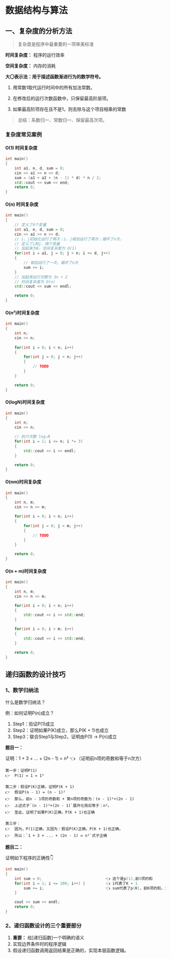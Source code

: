 # 数据结构与算法

## 一、复杂度的分析方法

> 复杂度是程序中最重要的一项审美标准

**时间复杂度：** 程序的运行效率

**空间复杂度：** 内存的消耗

**大〇表示法：用于描述函数渐进行为的数学符号。**

1) 用常数1取代运行时间中的所有加法常数。

2) 在修改后的运行次数函数中，只保留最高阶层项。

3) 如果最高阶项存在且不是1，则去除与这个项目相乘的常数

> 总结：系数归一、常数归一、保留最高次项。

### 复杂度常见案例

#### O(1) 时间复杂度

``` c++
int main()
{
    int a1, n, d, sum = 0;
    cin >> a1 >> n >> d;
    sum = (a1 + a2 + (n - 1) * d) * n / 2;
    std::cout << sum << end;
    return 0;
}
```

#### O(n) 时间复杂度

``` c++
int main()
{   
    // 定义了4个变量
    int a1, n, d, sum = 0;
    cin >> a1 >> n >> d;
    // i，j初始化运行了两次；i，j相加运行了两次；循环了n次，
    // 定义了i和j，两个变量
    // 加起来为6，空间复杂度为 O(1)
    for(int i = a1, j = 0; j < n; i += d, j++)
    {   
        // 相加运行了一次，循环了n次
        sum += i;
    }
    // 加起来运行次数为 3n + 2
    // 时间复杂度为 O(n)
    std::cout << sum << endl;

    return 0;
}
```

#### O(n²)时间复杂度

``` c++
int main()
{
    int n;
    cin >> n;
    
    for(int i = 0; i < n; i++)
    {
        for(int j = 0; j < n; j++)
        {
            // TODO
        }
    }

    return 0;
}
```

#### O(logN)时间复杂度

``` c++
int main()
{
    int n;
    cin >> n;

    // 执行次数 log₃N
    for(int i = 1; i <= n; i *= 3)
    {
        std::cout << i << endl;
    }

    return 0;
}
```

#### O(nm)时间复杂度

``` c++
int main()
{
    int n, m;
    cin >> n >> m;

    for(int i = 0; i < n; i++)
    {
        for(int j = 0; j < m; j++)
        {
            // TODO
        }
    }

    return 0;
}
```

#### O(n + m)时间复杂度

``` c++
int main()
{
    int n, m;
    cin >> n >> m;

    for(int i = 0; i < n; i++)
    {
        std::cout << i << std::end;
    }

    for(int i = 0; i < m; i++)
    {
        std::cout << i << std::end;
    }

    return 0;
}
```


## 递归函数的设计技巧

### 1、数学归纳法

什么是数学归纳法？

例：如何证明P(n)成立？

1) Step1：验证P(1)成立
2) Step2：证明如果P(K)成立，那么P(K + 1)也成立
3) Step3：联合Step1与Step2，证明由P(1) -> P(n)成立

**题目一：**

证明：1 + 3 + ... + (2n - 1) = n² 👈 （证明前n项的奇数和等于n次方）

``` 
第一步：证明P(1)
👉  P(1) = 1 = 1²

第二步：假设P(K)正确，证明P(K + 1)
👉  假设P(n - 1) = (n - 1)²
👉  那么，前n - 1项的奇数和 + 第n项的奇数为：(n - 1)²+(2n - 1)
👉  上述式子`(n - 1)²+(2n - 1)`展开化简后等于：n²。
👉  至此，证明了如果P(K)正确，P(K + 1)也正确

第三步：
👉  因为，P(1)正确，又因为：假设P(K)正确，P(K + 1)也正确，
👉  所以：`1 + 3 + ... + (2n - 1) = n²`式子正确 
```

**题目二：**

证明如下程序的正确性👇

``` C++
int main() 
{
    int sum = 0;                            👈 这个是p(1),前0项的和
    for(int i = 1; i <= 100; i++) {         👈 i代表了K + 1
        sum += i;                           👈 sum代表了p(K)，前K项的和，i = K + 1，所以该行执行完后，sum代表前K + 1项的和,P(K + 1)
    }

    cout << sum << endl;
    return 0;
}
```

### 2、递归函数设计的三个重要部分

1. **重要：** 给[递归函数]一个明确的语义
2. 实现边界条件时的程序逻辑
3. 假设递归函数调用返回结果是正确的，实现本层函数逻辑。